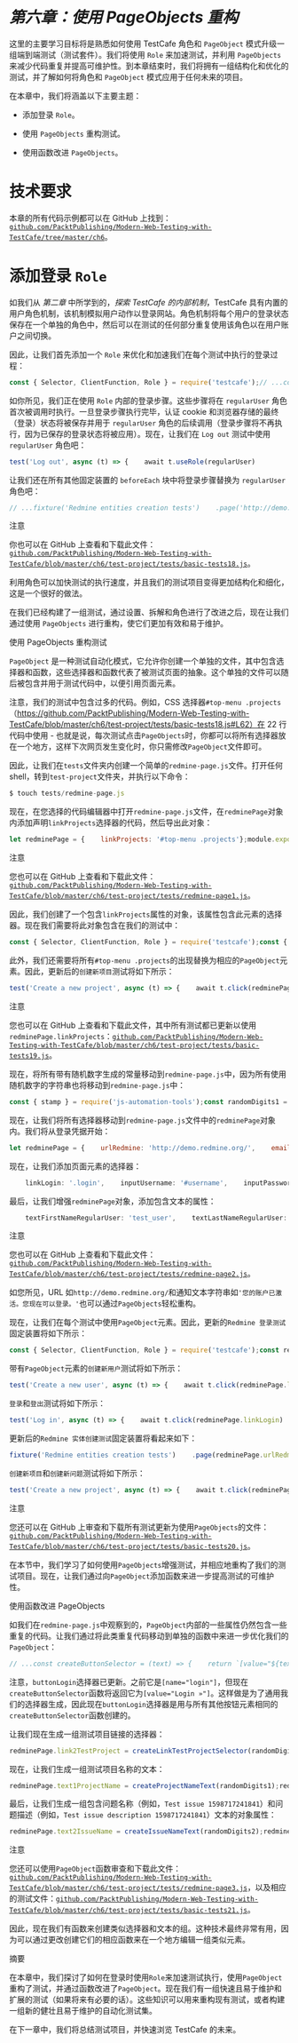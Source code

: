 # *第六章：使用 PageObjects 重构*

这里的主要学习目标将是熟悉如何使用 TestCafe 角色和 `PageObject` 模式升级一组端到端测试（测试套件）。我们将使用 `Role` 来加速测试，并利用 `PageObjects` 来减少代码重复并提高可维护性。到本章结束时，我们将拥有一组结构化和优化的测试，并了解如何将角色和 `PageObject` 模式应用于任何未来的项目。

在本章中，我们将涵盖以下主要主题：

+   添加登录 `Role`。

+   使用 `PageObjects` 重构测试。

+   使用函数改进 `PageObjects`。

# 技术要求

本章的所有代码示例都可以在 GitHub 上找到：[`github.com/PacktPublishing/Modern-Web-Testing-with-TestCafe/tree/master/ch6`](https://github.com/PacktPublishing/Modern-Web-Testing-with-TestCafe/tree/master/ch6)。

# 添加登录 `Role`

如我们从 *第二章* 中所学到的，*探索 TestCafe 的内部机制*，TestCafe 具有内置的用户角色机制，该机制模拟用户动作以登录网站。角色机制将每个用户的登录状态保存在一个单独的角色中，然后可以在测试的任何部分重复使用该角色以在用户账户之间切换。

因此，让我们首先添加一个 `Role` 来优化和加速我们在每个测试中执行的登录过程：

```js
const { Selector, ClientFunction, Role } = require('testcafe');// ...const regularUser = Role('http://demo.redmine.org/', async (t) => {    await t.click('.login')        .typeText('#username', `test_user_testcafe_ poc${randomDigits1}@sharklasers.com`)        .typeText('#password', 'test_user_testcafe_poc')        .click('[name="login"]');});
```

如你所见，我们正在使用 `Role` 内部的登录步骤。这些步骤将在 `regularUser` 角色首次被调用时执行。一旦登录步骤执行完毕，认证 cookie 和浏览器存储的最终（登录）状态将被保存并用于 `regularUser` 角色的后续调用（登录步骤将不再执行，因为已保存的登录状态将被应用）。现在，让我们在 `Log out` 测试中使用 `regularUser` 角色吧：

```js
test('Log out', async (t) => {    await t.useRole(regularUser)        .click('.logout')        .expect(Selector('#loggedas').exists).notOk()        .expect(Selector('.login').exists).ok();});
```

让我们还在所有其他固定装置的 `beforeEach` 块中将登录步骤替换为 `regularUser` 角色吧：

```js
// ...fixture('Redmine entities creation tests')    .page('http://demo.redmine.org/')    .beforeEach(async (t) => {        await t.useRole(regularUser);    });// ...fixture('Redmine entities editing tests')    .page('http://demo.redmine.org/')    .beforeEach(async (t) => {        await t.useRole(regularUser);    });// ...fixture('Redmine entities deletion tests')    .page('http://demo.redmine.org/')    .beforeEach(async (t) => {        await t.useRole(regularUser);    });// ...
```

注意

你也可以在 GitHub 上查看和下载此文件：[`github.com/PacktPublishing/Modern-Web-Testing-with-TestCafe/blob/master/ch6/test-project/tests/basic-tests18.js`](https://github.com/PacktPublishing/Modern-Web-Testing-with-TestCafe/blob/master/ch6/test-project/tests/basic-tests18.js)。

利用角色可以加快测试的执行速度，并且我们的测试项目变得更加结构化和细化，这是一个很好的做法。

在我们已经构建了一组测试，通过设置、拆解和角色进行了改进之后，现在让我们通过使用 `PageObjects` 进行重构，使它们更加有效和易于维护。

使用 PageObjects 重构测试

`PageObject` 是一种测试自动化模式，它允许你创建一个单独的文件，其中包含选择器和函数，这些选择器和函数代表了被测试页面的抽象。这个单独的文件可以随后被包含并用于测试代码中，以便引用页面元素。

注意，我们的测试中包含过多的代码。例如，CSS 选择器`#top-menu .projects`（https://github.com/PacktPublishing/Modern-Web-Testing-with-TestCafe/blob/master/ch6/test-project/tests/basic-tests18.js#L62）在 22 行代码中使用 - 也就是说，每次测试点击`PageObjects`时，你都可以将所有选择器放在一个地方，这样下次网页发生变化时，你只需修改`PageObject`文件即可。

因此，让我们在`tests`文件夹内创建一个简单的`redmine-page.js`文件。打开任何 shell，转到`test-project`文件夹，并执行以下命令：

```js
$ touch tests/redmine-page.js
```

现在，在您选择的代码编辑器中打开`redmine-page.js`文件，在`redminePage`对象内添加声明`linkProjects`选择器的代码，然后导出此对象：

```js
let redminePage = {    linkProjects: '#top-menu .projects'};module.exports = redminePage;
```

注意

您也可以在 GitHub 上查看和下载此文件：[`github.com/PacktPublishing/Modern-Web-Testing-with-TestCafe/blob/master/ch6/test-project/tests/redmine-page1.js`](https://github.com/PacktPublishing/Modern-Web-Testing-with-TestCafe/blob/master/ch6/test-project/tests/redmine-page1.js)。

因此，我们创建了一个包含`linkProjects`属性的对象，该属性包含此元素的选择器。现在我们需要将此对象包含在我们的测试中：

```js
const { Selector, ClientFunction, Role } = require('testcafe');const { stamp } = require('js-automation-tools');const redminePage = require('./redmine-page.js');// ...
```

此外，我们还需要将所有`#top-menu .projects`的出现替换为相应的`PageObject`元素。因此，更新后的`创建新项目`测试将如下所示：

```js
test('Create a new project', async (t) => {    await t.click(redminePage.linkProjects)        .click('.icon-add')        .typeText('#project_name', `test_project${randomDigits1}`)        .click('[value="Create"]')        .expect(Selector('#flash_notice').innerText).eql('Successful creation.')        .expect(getPageUrl()).contains(`/projects/test_project${randomDigits1}/settings`);});
```

注意

您也可以在 GitHub 上查看和下载此文件，其中所有测试都已更新以使用`redminePage.linkProjects`：[`github.com/PacktPublishing/Modern-Web-Testing-with-TestCafe/blob/master/ch6/test-project/tests/basic-tests19.js`](https://github.com/PacktPublishing/Modern-Web-Testing-with-TestCafe/blob/master/ch6/test-project/tests/basic-tests19.js)。

现在，将所有带有随机数字生成的常量移动到`redmine-page.js`中，因为所有使用随机数字的字符串也将移动到`redmine-page.js`中：

```js
const { stamp } = require('js-automation-tools');const randomDigits1 = stamp.getTimestamp();const randomDigits2 = stamp.resetTimestamp();const randomDigits3 = stamp.resetTimestamp();const randomDigits4 = stamp.resetTimestamp();const randomDigits5 = stamp.resetTimestamp();const randomDigits6 = stamp.resetTimestamp();const randomDigits7 = stamp.resetTimestamp();const randomDigits8 = stamp.resetTimestamp();const randomDigits9 = stamp.resetTimestamp();
```

现在，让我们将所有选择器移动到`redmine-page.js`文件中的`redminePage`对象内。我们将从登录凭据开始：

```js
let redminePage = {    urlRedmine: 'http://demo.redmine.org/',    emailRegularUser: `test_user_testcafe_poc${randomDigits1}@sharklasers.com`,    passwordRegularUser: 'test_user_testcafe_poc',
```

现在，让我们添加页面元素的选择器：

```js
    linkLogin: '.login',    inputUsername: '#username',    inputPassword: '#password',    buttonLogin: '[name="login"]',    linkRegister: '.register',    inputUserLogin: '#user_login',    inputUserPassword: '#user_password',    inputUserPasswordConfirmation: '#user_password_confirmation',    inputUserFirstName: '#user_firstname',    inputUserLastName: '#user_lastname',    inputUserMail: '#user_mail',    buttonSubmit: '[value="Submit"]',    blockNotification: '#flash_notice',    blockLoggedAs: '#loggedas',    linkLogout: '.logout',    linkProjects: '#top-menu .projects',    iconAdd: '.icon-add',    inputProjectName: '#project_name',    buttonCreate: '[value="Create"]',    urlProjectSettings: `/projects/test_project${randomDigits1}/settings`,    link2TestProject: `[href*="/projects/test_project${randomDigits2}"]`,// ...
```

最后，让我们增强`redminePage`对象，添加包含文本的属性：

```js
    textFirstNameRegularUser: 'test_user',    textLastNameRegularUser: 'testcafe_poc',    textAccountActivated: 'Your account has been activated. You can now log in.',    text1ProjectName: `test_project${randomDigits1}`,    text2ProjectName: `test_project${randomDigits2}`,// ...};module.exports = redminePage;
```

注意

您也可以在 GitHub 上查看和下载此文件：[`github.com/PacktPublishing/Modern-Web-Testing-with-TestCafe/blob/master/ch6/test-project/tests/redmine-page2.js`](https://github.com/PacktPublishing/Modern-Web-Testing-with-TestCafe/blob/master/ch6/test-project/tests/redmine-page2.js)。

如您所见，URL 如`http://demo.redmine.org/`和通知文本字符串如`'您的账户已激活。您现在可以登录。'`也可以通过`PageObjects`轻松重构。

现在，让我们在每个测试中使用`PageObject`元素。因此，更新的`Redmine 登录测试`固定装置将如下所示：

```js
const { Selector, ClientFunction, Role } = require('testcafe');const redminePage = require('./redmine-page.js');const getPageUrl = ClientFunction(() => {    return window.location.href;});const regularUser = Role(redminePage.urlRedmine, async (t) => {    await t.click(redminePage.linkLogin)        .typeText(redminePage.inputUsername, redminePage.emailRegularUser)        .typeText(redminePage.inputPassword, redminePage.passwordRegularUser)        .click(redminePage.buttonLogin);});fixture('Redmine log in tests').page(redminePage.urlRedmine);
```

带有`PageObject`元素的`创建新用户`测试将如下所示：

```js
test('Create a new user', async (t) => {    await t.click(redminePage.linkRegister)        .typeText(redminePage.inputUserLogin, redminePage.emailRegularUser)        .typeText(redminePage.inputUserPassword, redminePage.passwordRegularUser)        .typeText(redminePage.inputUserPasswordConfirmation, redminePage.passwordRegularUser)        .typeText(redminePage.inputUserFirstName, redminePage.textFirstNameRegularUser)        .typeText(redminePage.inputUserLastName, redminePage.textLastNameRegularUser)        .typeText(redminePage.inputUserMail, redminePage.emailRegularUser)        .click(redminePage.buttonSubmit)        .expect(Selector(redminePage.blockNotification).innerText).eql(redminePage.textAccountActivated);});
```

`登录`和`登出`测试将如下所示：

```js
test('Log in', async (t) => {    await t.click(redminePage.linkLogin)        .typeText(redminePage.inputUsername, redminePage.emailRegularUser)        .typeText(redminePage.inputPassword, redminePage.passwordRegularUser)        .click(redminePage.buttonLogin)        .expect(Selector(redminePage.blockLoggedAs).exists).ok();});test('Log out', async (t) => {    await t.useRole(regularUser)        .click(redminePage.linkLogout)        .expect(Selector(redminePage.blockLoggedAs).exists).notOk()        .expect(Selector(redminePage.linkLogin).exists).ok();});
```

更新后的`Redmine 实体创建测试`固定装置将看起来如下：

```js
fixture('Redmine entities creation tests')    .page(redminePage.urlRedmine)    .beforeEach(async (t) => {        await t.useRole(regularUser);    });
```

`创建新项目`和`创建新问题`测试将如下所示：

```js
test('Create a new project', async (t) => {    await t.click(redminePage.linkProjects)        .click(redminePage.iconAdd)        .typeText(redminePage.inputProjectName, redminePage.text1ProjectName)        .click(redminePage.buttonCreate)        .expect(Selector(redminePage.blockNotification).innerText).eql(redminePage.textSuccessfulCreation)        .expect(getPageUrl()).contains(redminePage.         urlProjectSettings);});test('Create a new issue', async (t) => {    await t.click(redminePage.linkProjects)        .click(redminePage.iconAdd)        .typeText(redminePage.inputProjectName, redminePage.text2ProjectName)        .click(redminePage.buttonCreate)        .click(redminePage.linkProjects)        .click(redminePage.link2TestProject)        .click(redminePage.linkNewIssue)        .typeText(redminePage.inputIssueSubject, redminePage.text2IssueName)        .typeText(redminePage.inputIssueDescription, redminePage.text2IssueDescription)        .click(redminePage.dropdownIssuePriority)        .click(Selector(redminePage.optionIssuePriority).withText(redminePage.textHigh))        .click(redminePage.buttonCreate)        .expect(Selector(redminePage.blockNotification).innerText).contains(redminePage.textCreated);});
```

注意

您还可以在 GitHub 上审查和下载所有测试更新为使用`PageObjects`的文件：[`github.com/PacktPublishing/Modern-Web-Testing-with-TestCafe/blob/master/ch6/test-project/tests/basic-tests20.js`](https://github.com/PacktPublishing/Modern-Web-Testing-with-TestCafe/blob/master/ch6/test-project/tests/basic-tests20.js)。

在本节中，我们学习了如何使用`PageObjects`增强测试，并相应地重构了我们的测试项目。现在，让我们通过向`PageObject`添加函数来进一步提高测试的可维护性。

使用函数改进 PageObjects

如我们在`redmine-page.js`中观察到的，`PageObject`内部的一些属性仍然包含一些重复的代码。让我们通过将此类重复代码移动到单独的函数中来进一步优化我们的`PageObject`：

```js
// ...const createButtonSelector = (text) => {    return `[value="${text}"]`;};const createLinkTestProjectSelector = (randomDigits) => {    return `[href*="/projects/test_project${randomDigits}"]`;};const createProjectNameText = (randomDigits) => {    return `test_project${randomDigits}`;};const createIssueNameText = (randomDigits) => {    return `Test issue ${randomDigits}`;};const createIssueDescriptionText = (randomDigits) => {    return `Test issue description ${randomDigits}`;};const createIssueNameUpdatedText = (randomDigits) => {    return `Issue ${randomDigits} updated`;};redminePage.buttonLogin = createButtonSelector('Login »');redminePage.buttonSubmit = createButtonSelector('Submit');redminePage.buttonCreate = createButtonSelector('Create');redminePage.buttonAdd = createButtonSelector('Add');
```

注意，`buttonLogin`选择器已更新。之前它是`[name="login"]`，但现在`createButtonSelector`函数将返回它为`[value="Login »"]`。这样做是为了通用我们的选择器生成，因此现在`buttonLogin`选择器是用与所有其他按钮元素相同的`createButtonSelector`函数创建的。

让我们现在生成一组测试项目链接的选择器：

```js
redminePage.link2TestProject = createLinkTestProjectSelector(randomDigits2);redminePage.link3TestProject = createLinkTestProjectSelector(randomDigits3);redminePage.link4TestProject = createLinkTestProjectSelector(randomDigits8);redminePage.link5TestProject = createLinkTestProjectSelector(randomDigits4);redminePage.link6TestProject = createLinkTestProjectSelector(randomDigits5);redminePage.link7TestProject = createLinkTestProjectSelector(randomDigits6);redminePage.link8TestProject = createLinkTestProjectSelector(randomDigits7);redminePage.link9TestProject = createLinkTestProjectSelector(randomDigits9);
```

现在，让我们生成一组测试项目名称的文本：

```js
redminePage.text1ProjectName = createProjectNameText(randomDigits1);redminePage.text2ProjectName = createProjectNameText(randomDigits2);redminePage.text3ProjectName = createProjectNameText(randomDigits3);redminePage.text4ProjectName = createProjectNameText(randomDigits8);redminePage.text5ProjectName = createProjectNameText(randomDigits4);redminePage.text6ProjectName = createProjectNameText(randomDigits5);redminePage.text7ProjectName = createProjectNameText(randomDigits6);redminePage.text8ProjectName = createProjectNameText(randomDigits7);redminePage.text9ProjectName = createProjectNameText(randomDigits9);
```

最后，让我们生成一组包含问题名称（例如，`Test issue 1598717241841`）和问题描述（例如，`Test issue description 1598717241841`）文本的对象属性：

```js
redminePage.text2IssueName = createIssueNameText(randomDigits2);redminePage.text3IssueName = createIssueNameText(randomDigits3);redminePage.text5IssueName = createIssueNameText(randomDigits4);redminePage.text6IssueName = createIssueNameText(randomDigits5);redminePage.text7IssueName = createIssueNameText(randomDigits6);redminePage.text8IssueName = createIssueNameText(randomDigits7);redminePage.text2IssueDescription = createIssueDescriptionText(randomDigits2);redminePage.text3IssueDescription = createIssueDescriptionText(randomDigits3);redminePage.text5IssueDescription = createIssueDescriptionText(randomDigits4);redminePage.text6IssueDescription = createIssueDescriptionText(randomDigits5);redminePage.text7IssueDescription = createIssueDescriptionText(randomDigits6);redminePage.text8IssueDescription = createIssueDescriptionText(randomDigits7);redminePage.text5IssueNameUpdated = createIssueNameUpdatedText(randomDigits4);redminePage.text6IssueNameUpdated = createIssueNameUpdatedText(randomDigits5);module.exports = redminePage;
```

注意

您还可以使用`PageObject`函数审查和下载此文件：[`github.com/PacktPublishing/Modern-Web-Testing-with-TestCafe/blob/master/ch6/test-project/tests/redmine-page3.js`](https://github.com/PacktPublishing/Modern-Web-Testing-with-TestCafe/blob/master/ch6/test-project/tests/redmine-page3.js)，以及相应的测试文件：[`github.com/PacktPublishing/Modern-Web-Testing-with-TestCafe/blob/master/ch6/test-project/tests/basic-tests21.js`](https://github.com/PacktPublishing/Modern-Web-Testing-with-TestCafe/blob/master/ch6/test-project/tests/basic-tests21.js)。

因此，现在我们有函数来创建类似选择器和文本的组。这种技术最终非常有用，因为可以通过更改创建它们的相应函数来在一个地方编辑一组类似元素。

摘要

在本章中，我们探讨了如何在登录时使用`Role`来加速测试执行，使用`PageObject`重构了测试，并通过函数改进了`PageObject`。现在我们有一组快速且易于维护和扩展的测试（如果将来有必要的话）。这些知识可以用来重构现有测试，或者构建一组新的健壮且易于维护的自动化测试集。

在下一章中，我们将总结测试项目，并快速浏览 TestCafe 的未来。
